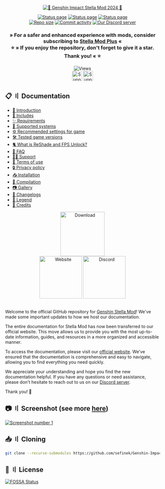 <div align="center">
    <p>
        <a href="https://sefinek.net/images/stella/banner/meta2-alpha.png" title="See preview">
            <img src="https://sefinek.net/images/stella/banner/meta2-alpha-min.png" id="header-pic" alt="🌟 Genshin Impact Stella Mod 2024 🌟">
        </a>
    </p>
    <a href="https://sefinek.net" title="sefinek.net status"><img src="https://img.shields.io/website?down_message=Offline&label=Website&up_message=Online&url=https%3A%2F%2Fsefinek.net" alt="Status page"></a>
    <a href="https://api.sefinek.net" title="api.sefinek.net status"><img src="https://img.shields.io/website?down_message=Offline&label=API&up_message=Online&url=https%3A%2F%2Fapi.sefinek.net" alt="Status page"></a>
    <a href="https://cdn.sefinek.net" title="cdn.sefinek.net status"><img src="https://img.shields.io/website?down_message=Offline&label=CDN&up_message=Online&url=https%3A%2F%2Fcdn.sefinek.net" alt="Status page"></a>
    <br>
    <a href="https://github.com/sefinek/Genshin-Impact-ReShade" title="Repository size"><img src="https://img.shields.io/github/repo-size/sefinek/Genshin-Impact-ReShade?label=Repo%20size" alt="Repo size"></a>
    <a href="https://github.com/sefinek/Genshin-Impact-ReShade/commits/main" title="Commit activity"><img src="https://img.shields.io/github/commit-activity/w/sefinek/Genshin-Impact-ReShade?label=Commit%20activity" alt="Commit activity"></a>
    <a href="https://discord.com/invite/k2wfGRq4dT" title="Our Discord server"><img src="https://img.shields.io/discord/1044713077125435492?label=Discord%20server" alt="Our Discord server"></a>
    <h3>
        » For a safer and enhanced experience with mods, consider subscribing to <a href="https://sefinek.net/genshin-stella-mod/subscription" title="Subscription: Unlock more benefits - Genshin Stella Mod">Stella Mod Plus</a> «<br>
        ⭐ » If you enjoy the repository, don't forget to give it a star. Thank you! « ⭐
    </h3>
    <img src="https://api.sefinek.net/api/v2/moecounter/@Genshin-Stella-Mod-Repo?theme=default" alt="Views" title="README.md views - starting from June 15, 2023, 12:26 PM GMT+2">
    <br>
    <a href="https://patreon.com/sefinek" title="Patreon"><img src="https://sefinek.net/images/become-a-patron.png" id="patreon" height="32" alt="Support me on Patreon"></a>
    <a href="https://ko-fi.com/sefinek" title="Ko-fi"><img src="https://storage.ko-fi.com/cdn/brandasset/kofi_button_blue.png" id="kofi" height="32" alt="Support me on Ko-fi"></a>
</div>


## 📋 〢 Documentation
- [👋 Introduction](https://sefinek.net/genshin-stella-mod/docs?page=introduction)
- [📂 Includes](https://sefinek.net/genshin-stella-mod/docs?page=requirements#includes)
- [✨ Requirements](https://sefinek.net/genshin-stella-mod/docs?page=requirements#requirements)
- [🔧 Supported systems](https://sefinek.net/genshin-stella-mod/docs?page=requirements#supported-os)
- [⚙️ Recommended settings for game](https://sefinek.net/genshin-stella-mod/docs?page=requirements#recommended-settings-for-game)
- [🛠️ Tested game versions](https://sefinek.net/genshin-stella-mod/docs?page=requirements#tested-game-versions)
- [🐈 What is ReShade and FPS Unlock?](https://sefinek.net/genshin-stella-mod/docs?page=what-is)
- [🤔 FAQ](https://sefinek.net/genshin-stella-mod/docs?page=faq)
- [🐕‍🦺 Support](https://sefinek.net/genshin-stella-mod/docs?page=support)
- [🚨 Terms of use](https://sefinek.net/genshin-stella-mod/docs?page=terms-of-use)
- [🔒 Privacy policy](https://sefinek.net/genshin-stella-mod/docs?page=privacy-policy)
- [📥 Installation](https://sefinek.net/genshin-stella-mod/docs?page=installation)
- [🔧 Compilation](https://sefinek.net/genshin-stella-mod/docs?page=compilation)
- [📷 Gallery](https://sefinek.net/genshin-stella-mod/gallery?page=1)
- [📃 Changelogs](https://sefinek.net/genshin-stella-mod/docs?page=changelog_v8)
- [🧀 Legend](https://sefinek.net/genshin-stella-mod/docs?page=introduction#emoji-legend)
- [🧶 Credits](https://sefinek.net/genshin-stella-mod/docs?page=credits)

<div align="center">
    <a href="https://sefinek.net/genshin-stella-mod?download=true&referrer=github_readme" title="Download stable release"><img src="https://sefinek.net/images/stella/mafumafu/download.png" alt="Download" height="144px"></a>
    <br>
    <a href="https://stella.sefinek.net" title="Official website"><img src="https://sefinek.net/images/stella/mafumafu/website.png" alt="Website" height="138px"></a>
    <a href="https://discord.com/invite/k2wfGRq4dT" title="Our Discord server"><img src="https://sefinek.net/images/stella/mafumafu/discord.png" alt="Discord" height="138px"></a>
</div>
<br>

Welcome to the official GitHub repository for [Genshin Stella Mod](https://stella.sefinek.net)! We've made some important updates to how we host our documentation.

The entire documentation for Stella Mod has now been transferred to our official website.
This move allows us to provide you with the most up-to-date information, guides, and resources in a more organized and accessible manner.

To access the documentation, please visit our [official website](https://sefinek.net/genshin-stella-mod/docs).
We've ensured that the documentation is comprehensive and easy to navigate, allowing you to find everything you need quickly.

We appreciate your understanding and hope you find the new documentation helpful.
If you have any questions or need assistance, please don't hesitate to reach out to us on our [Discord server](https://discord.com/invite/k2wfGRq4dT).

Thank you! 🌟

## 📷 〢 Screenshot (see more [here](https://sefinek.net/genshin-stella-mod/gallery?page=1))
<div id="images">
    <a href="https://sefinek.net/images/stella/gallery/v7.9.7/1-2.png" title="See preview">
        <img src="https://sefinek.net/images/stella/gallery/v7.9.7/1-2.png" alt="Screenshot number 1">
    </a>
</div>

## 📥 〢 Cloning
```bash
git clone --recurse-submodules https://github.com/sefinek/Genshin-Impact-ReShade.git
```

## 🔖 〢 License
[![FOSSA Status](https://app.fossa.com/api/projects/git%2Bgithub.com%2Fsefinek%2FGenshin-Impact-ReShade.svg?type=large)](https://app.fossa.com/projects/git%2Bgithub.com%2Fsefinek%2FGenshin-Impact-ReShade?ref=badge_large)
